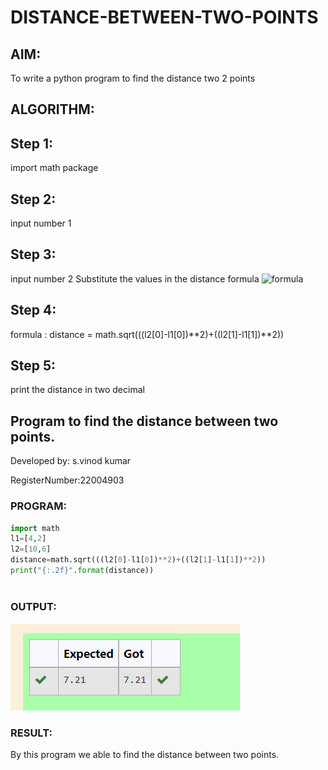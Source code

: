 # DISTANCE-BETWEEN-TWO-POINTS

## AIM:
To write a python program to find the distance two 2 points
## ALGORITHM:
## Step 1:
import math package
## Step 2: 
input number 1
## Step 3:
input number 2
Substitute the values in the distance formula  ![formula](/formula.jpg)
## Step 4: 
formula : distance = math.sqrt(((l2[0]-l1[0])**2)+((l2[1]-l1[1])**2))
## Step 5:
print the distance in two decimal


## Program to find the distance between two points.

Developed by: s.vinod kumar

RegisterNumber:22004903

### PROGRAM:
```python
import math
l1=[4,2]
l2=[10,6]
distance=math.sqrt(((l2[0]-l1[0])**2)+((l2[1]-l1[1])**2))
print("{:.2f}".format(distance))
  
```

### OUTPUT:
![output()](/OUTPUT.png)


### RESULT:
By this program we able to find the distance between two points.
